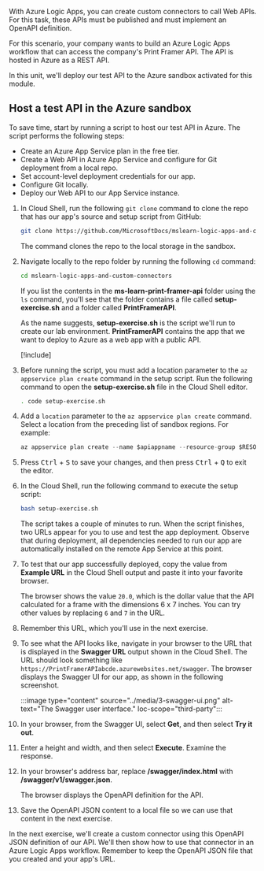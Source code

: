 With Azure Logic Apps, you can create custom connectors to call Web APIs. For this task, these APIs must be published and must implement an OpenAPI definition.

For this scenario, your company wants to build an Azure Logic Apps workflow that can access the company's Print Framer API. The API is hosted in Azure as a REST API.

In this unit, we'll deploy our test API to the Azure sandbox activated for this module.

## Host a test API in the Azure sandbox

To save time, start by running a script to host our test API in Azure. The script performs the following steps:

- Create an Azure App Service plan in the free tier.
- Create a Web API in Azure App Service and configure for Git deployment from a local repo.
- Set account-level deployment credentials for our app.
- Configure Git locally.
- Deploy our Web API to our App Service instance.

1. In Cloud Shell, run the following `git clone` command to clone the repo that has our app's source and setup script from GitHub:

   ```bash
   git clone https://github.com/MicrosoftDocs/mslearn-logic-apps-and-custom-connectors.git
   ```

   The command clones the repo to the local storage in the sandbox.

1. Navigate locally to the repo folder by running the following `cd` command:

   ```bash
   cd mslearn-logic-apps-and-custom-connectors
   ```

   If you list the contents in the **ms-learn-print-framer-api** folder using the `ls` command, you'll see that the folder contains a file called **setup-exercise.sh** and a folder called **PrintFramerAPI**.

   As the name suggests, **setup-exercise.sh** is the script we'll run to create our lab environment. **PrintFramerAPI** contains the app that we want to deploy to Azure as a web app with a public API.

   [!include[](../../../includes/azure-sandbox-regions-first-mention-note-friendly.md)]

1. Before running the script, you must add a location parameter to the `az appservice plan create` command in the setup script. Run the following command to open the **setup-exercise.sh** file in the Cloud Shell editor.

   ```bash
   . code setup-exercise.sh
   ```

1. Add a `location` parameter to the `az appservice plan create` command. Select a location from the preceding list of sandbox regions. For example:

   ```typescript
   az appservice plan create --name $apiappname --resource-group $RESOURCE_GROUP --location eastus --sku FREE --verbose
   ```

1. Press <kbd>Ctrl</kbd> + <kbd>S</kbd> to save your changes, and then press <kbd>Ctrl</kbd> + <kbd>Q</kbd> to exit the editor.

1. In the Cloud Shell, run the following command to execute the setup script:

   ```bash
   bash setup-exercise.sh
   ```

   The script takes a couple of minutes to run. When the script finishes, two URLs appear for you to use and test the app deployment. Observe that during deployment, all dependencies needed to run our app are automatically installed on the remote App Service at this point.

1. To test that our app successfully deployed, copy the value from **Example URL** in the Cloud Shell output and paste it into your favorite browser.

   The browser shows the value `20.0`, which is the dollar value that the API calculated for a frame with the dimensions 6 x 7 inches. You can try other values by replacing `6` and `7` in the URL.

1. Remember this URL, which you'll use in the next exercise.

1. To see what the API looks like, navigate in your browser to the URL that is displayed in the **Swagger URL** output shown in the Cloud Shell. The URL should look something like `https://PrintFramerAPIabcde.azurewebsites.net/swagger`. The browser displays the Swagger UI for our app, as shown in the following screenshot.

   :::image type="content" source="../media/3-swagger-ui.png" alt-text="The Swagger user interface." loc-scope="third-party":::

1. In your browser, from the Swagger UI, select **Get**, and then select **Try it out**.

1. Enter a height and width, and then select **Execute**. Examine the response.

1. In your browser's address bar, replace **/swagger/index.html** with **/swagger/v1/swagger.json**.

   The browser displays the OpenAPI definition for the API.

1. Save the OpenAPI JSON content to a local file so we can use that content in the next exercise.

In the next exercise, we'll create a custom connector using this OpenAPI JSON definition of our API. We'll then show how to use that connector in an Azure Logic Apps workflow. Remember to keep the OpenAPI JSON file that you created and your app's URL.
